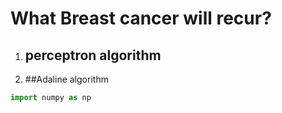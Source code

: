# What Breast cancer will recur?

1. ## perceptron algorithm


2. ##Adaline algorithm 
```python
import numpy as np
```
